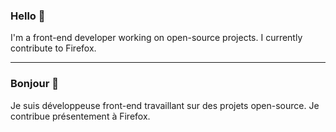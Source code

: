 ### Hello 👋

I'm a front-end developer working on open-source projects. I currently contribute to Firefox.

----

### Bonjour 👋

Je suis développeuse front-end travaillant sur des projets open-source. Je contribue présentement à Firefox.

<!--
**kpatenio/kpatenio** is a ✨ _special_ ✨ repository because its `README.md` (this file) appears on your GitHub profile.

Here are some ideas to get you started:

- 🔭 I’m currently working on ...
- 🌱 I’m currently learning ...
- 👯 I’m looking to collaborate on ...
- 🤔 I’m looking for help with ...
- 💬 Ask me about ...
- 📫 How to reach me: ...
- 😄 Pronouns: ...
- ⚡ Fun fact: ...
-->
